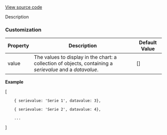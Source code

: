 [View source code](https://github.com/OMNIALowCode/omnia3-samples/blob/master/webcomponents/pie-chart/omnia-pie-chart.js)

Description

### Customization
| Property | Description                     | Default Value |
|----------|---------------------------------|---------------|
| value | The values to display in the chart: a collection of objects, containing a _serievalue_ and a _datavalue_. | []         |

**Example**

[

        { serievalue: 'Serie 1', datavalue: 3},

        { serievalue: 'Serie 2', datavalue: 4},

        ...

]
